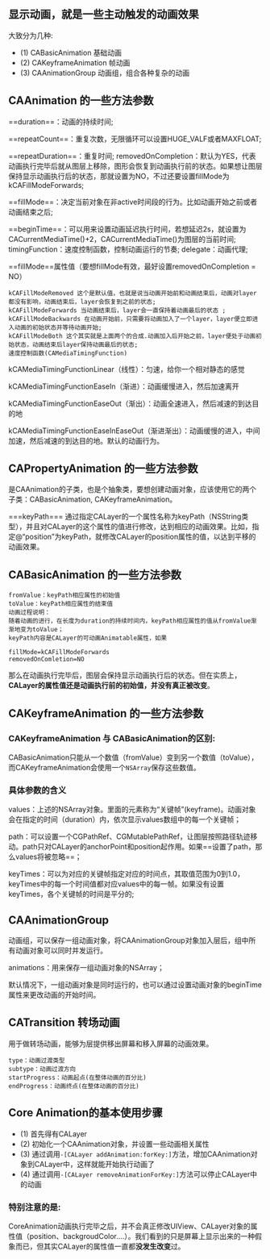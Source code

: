 ## 显示动画，就是一些主动触发的动画效果

大致分为几种:

- (1) CABasicAnimation 基础动画
- (2) CAKeyframeAnimation 帧动画
- (3) CAAnimationGroup 动画组，组合各种复杂的动画

## CAAnimation 的一些方法参数

==duration==：动画的持续时间;

==repeatCount==：重复次数，无限循环可以设置HUGE_VALF或者MAXFLOAT;

==repeatDuration==：重复时间;
removedOnCompletion：默认为YES，代表动画执行完毕后就从图层上移除，图形会恢复到动画执行前的状态。如果想让图层保持显示动画执行后的状态，那就设置为NO，不过还要设置fillMode为kCAFillModeForwards;

==fillMode==：决定当前对象在非active时间段的行为。比如动画开始之前或者动画结束之后;

==beginTime==：可以用来设置动画延迟执行时间，若想延迟2s，就设置为CACurrentMediaTime()+2，CACurrentMediaTime()为图层的当前时间;
timingFunction：速度控制函数，控制动画运行的节奏;
delegate：动画代理;

==fillMode==属性值（要想fillMode有效，最好设置removedOnCompletion = NO）

```
kCAFillModeRemoved 这个是默认值，也就是说当动画开始前和动画结束后，动画对layer都没有影响，动画结束后，layer会恢复到之前的状态;
kCAFillModeForwards 当动画结束后，layer会一直保持着动画最后的状态 ;
kCAFillModeBackwards 在动画开始前，只需要将动画加入了一个layer，layer便立即进入动画的初始状态并等待动画开始;
kCAFillModeBoth 这个其实就是上面两个的合成.动画加入后开始之前，layer便处于动画初始状态，动画结束后layer保持动画最后的状态;
速度控制函数(CAMediaTimingFunction)
```

kCAMediaTimingFunctionLinear（线性）：匀速，给你一个相对静态的感觉

kCAMediaTimingFunctionEaseIn（渐进）：动画缓慢进入，然后加速离开

kCAMediaTimingFunctionEaseOut（渐出）：动画全速进入，然后减速的到达目的地

kCAMediaTimingFunctionEaseInEaseOut（渐进渐出）：动画缓慢的进入，中间加速，然后减速的到达目的地。默认的动画行为。

## CAPropertyAnimation 的一些方法参数

是CAAnimation的子类，也是个抽象类，要想创建动画对象，应该使用它的两个子类：CABasicAnimation, CAKeyframeAnimation。


===keyPath=== 通过指定CALayer的一个属性名称为keyPath（NSString类型），并且对CALayer的这个属性的值进行修改，达到相应的动画效果。比如，指定@“position”为keyPath，就修改CALayer的position属性的值，以达到平移的动画效果。

## CABasicAnimation 的一些方法参数

```
fromValue：keyPath相应属性的初始值
toValue：keyPath相应属性的结束值
动画过程说明：
随着动画的进行，在长度为duration的持续时间内，keyPath相应属性的值从fromValue渐渐地变为toValue；
keyPath内容是CALayer的可动画Animatable属性，如果
```

```
fillMode=kCAFillModeForwards
removedOnComletion=NO
```
那么在动画执行完毕后，图层会保持显示动画执行后的状态。但在实质上，**CALayer的属性值还是动画执行前的初始值，并没有真正被改变**。

## CAKeyframeAnimation 的一些方法参数

### CAKeyframeAnimation 与 CABasicAnimation的区别:

CABasicAnimation只能从一个数值（fromValue）变到另一个数值（toValue），而CAKeyframeAnimation会使用一个`NSArray`保存这些数值。

### 具体参数的含义

values：上述的NSArray对象。里面的元素称为“关键帧”(keyframe)。动画对象会在指定的时间（duration）内，依次显示values数组中的每一个关键帧；

path：可以设置一个CGPathRef、CGMutablePathRef，让图层按照路径轨迹移动。path只对CALayer的anchorPoint和position起作用。如果==设置了path，那么values将被忽略==；

keyTimes：可以为对应的关键帧指定对应的时间点，其取值范围为0到1.0，keyTimes中的每一个时间值都对应values中的每一帧。如果没有设置keyTimes，各个关键帧的时间是平分的;

## CAAnimationGroup

动画组，可以保存一组动画对象，将CAAnimationGroup对象加入层后，组中所有动画对象可以同时并发运行。


animations：用来保存一组动画对象的NSArray；


默认情况下，一组动画对象是同时运行的，也可以通过设置动画对象的beginTime属性来更改动画的开始时间。

## CATransition 转场动画

用于做转场动画，能够为层提供移出屏幕和移入屏幕的动画效果。

```
type：动画过渡类型
subtype：动画过渡方向
startProgress：动画起点(在整体动画的百分比)
endProgress：动画终点(在整体动画的百分比)
```

## Core Animation的基本使用步骤

- (1) 首先得有CALayer
- (2) 初始化一个CAAnimation对象，并设置一些动画相关属性
- (3) 通过调用`-[CALayer addAnimation:forKey:]`方法，增加CAAnimation对象到CALayer中，这样就能开始执行动画了
- (4) 通过调用`-[CALayer removeAnimationForKey:]`方法可以停止CALayer中的动画

### 特别注意的是:

CoreAnimation动画执行完毕之后，并不会真正修改UIView、CALayer对象的属性值（position、backgroudColor....）。我们看到的只是屏幕上显示出来的一种假象而已，但其实CALayer的属性值一直都**没发生改变**过。

